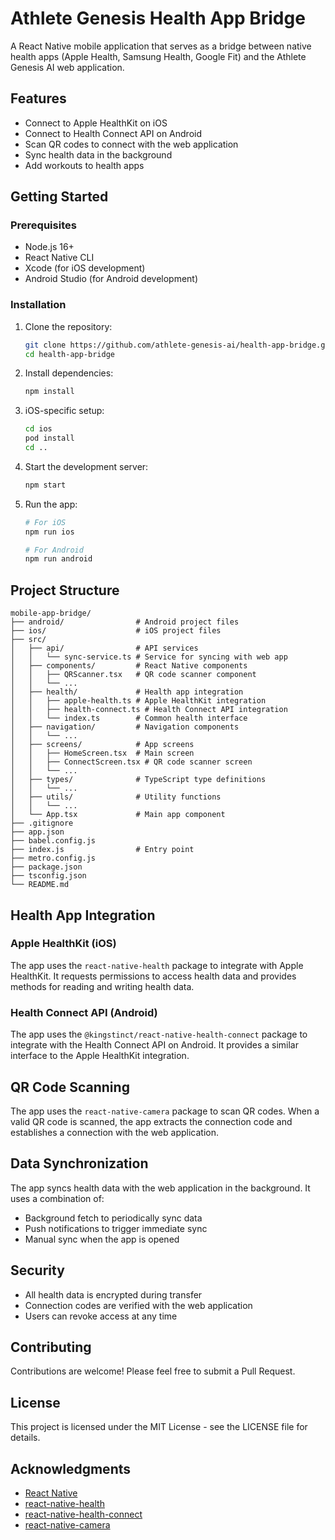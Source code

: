 # Athlete Genesis Health App Bridge

A React Native mobile application that serves as a bridge between native health apps (Apple Health, Samsung Health, Google Fit) and the Athlete Genesis AI web application.

## Features

- Connect to Apple HealthKit on iOS
- Connect to Health Connect API on Android
- Scan QR codes to connect with the web application
- Sync health data in the background
- Add workouts to health apps

## Getting Started

### Prerequisites

- Node.js 16+
- React Native CLI
- Xcode (for iOS development)
- Android Studio (for Android development)

### Installation

1. Clone the repository:
   ```bash
   git clone https://github.com/athlete-genesis-ai/health-app-bridge.git
   cd health-app-bridge
   ```

2. Install dependencies:
   ```bash
   npm install
   ```

3. iOS-specific setup:
   ```bash
   cd ios
   pod install
   cd ..
   ```

4. Start the development server:
   ```bash
   npm start
   ```

5. Run the app:
   ```bash
   # For iOS
   npm run ios
   
   # For Android
   npm run android
   ```

## Project Structure

```
mobile-app-bridge/
├── android/                # Android project files
├── ios/                    # iOS project files
├── src/
│   ├── api/                # API services
│   │   └── sync-service.ts # Service for syncing with web app
│   ├── components/         # React Native components
│   │   ├── QRScanner.tsx   # QR code scanner component
│   │   └── ...
│   ├── health/             # Health app integration
│   │   ├── apple-health.ts # Apple HealthKit integration
│   │   ├── health-connect.ts # Health Connect API integration
│   │   └── index.ts        # Common health interface
│   ├── navigation/         # Navigation components
│   │   └── ...
│   ├── screens/            # App screens
│   │   ├── HomeScreen.tsx  # Main screen
│   │   ├── ConnectScreen.tsx # QR code scanner screen
│   │   └── ...
│   ├── types/              # TypeScript type definitions
│   │   └── ...
│   ├── utils/              # Utility functions
│   │   └── ...
│   └── App.tsx             # Main app component
├── .gitignore
├── app.json
├── babel.config.js
├── index.js                # Entry point
├── metro.config.js
├── package.json
├── tsconfig.json
└── README.md
```

## Health App Integration

### Apple HealthKit (iOS)

The app uses the `react-native-health` package to integrate with Apple HealthKit. It requests permissions to access health data and provides methods for reading and writing health data.

### Health Connect API (Android)

The app uses the `@kingstinct/react-native-health-connect` package to integrate with the Health Connect API on Android. It provides a similar interface to the Apple HealthKit integration.

## QR Code Scanning

The app uses the `react-native-camera` package to scan QR codes. When a valid QR code is scanned, the app extracts the connection code and establishes a connection with the web application.

## Data Synchronization

The app syncs health data with the web application in the background. It uses a combination of:

- Background fetch to periodically sync data
- Push notifications to trigger immediate sync
- Manual sync when the app is opened

## Security

- All health data is encrypted during transfer
- Connection codes are verified with the web application
- Users can revoke access at any time

## Contributing

Contributions are welcome! Please feel free to submit a Pull Request.

## License

This project is licensed under the MIT License - see the LICENSE file for details.

## Acknowledgments

- [React Native](https://reactnative.dev/)
- [react-native-health](https://github.com/agencyenterprise/react-native-health)
- [react-native-health-connect](https://github.com/matinzd/react-native-health-connect)
- [react-native-camera](https://github.com/react-native-camera/react-native-camera)
